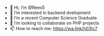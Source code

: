 - 👋 Hi, I’m @Rees5
- 👀 I’m interested in backend dvelopment
- 🌱 I’m a recent Computer Science Graduate
- 💞️ I’m looking to collaborate on PHP projects
- 📫 How to reach me: https://wa.link/h03lc7

<!---
Rees5/Rees5 is a ✨ special ✨ repository because its `README.md` (this file) appears on your GitHub profile.
You can click the Preview link to take a look at your changes.
--->
